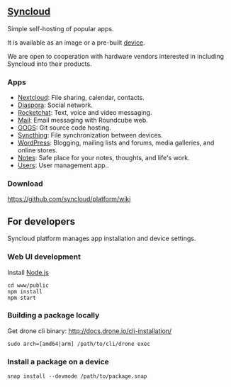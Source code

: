 ## [Syncloud](https://syncloud.org)

Simple self-hosting of popular apps.

It is available as an image or a pre-built [device](https://shop.syncloud.org).

We are open to cooperation with hardware vendors interested in including Syncloud into their products.

### Apps

* [Nextcloud](https://nextcloud.com/): File sharing, calendar, contacts.
* [Diaspora](https://diasporafoundation.org/): Social network.
* [Rocketchat](https://rocket.chat/): Text, voice and video messaging.
* [Mail](https://roundcube.net/): Email messaging with Roundcube web.
* [GOGS](https://gogs.io/): Git source code hosting.
* [Syncthing](https://syncthing.net/): File synchronization between devices.
* [WordPress](https://wordpress.org/): Blogging, mailing lists and forums, media galleries, and online stores.
* [Notes](https://standardnotes.org/): Safe place for your notes, thoughts, and life's work.
* [Users](https://github.com/kakwa/ldapcherr/): User management app..

### Download

https://github.com/syncloud/platform/wiki

## For developers

Syncloud platform manages app installation and device settings.

### Web UI development

Install [Node.js](https://nodejs.org/en/download)

````
cd www/public
npm install
npm start
````

### Building a package locally

Get drone cli binary: http://docs.drone.io/cli-installation/
````
sudo arch=[amd64|arm] /path/to/cli/drone exec
````

### Install a package on a device
````
snap install --devmode /path/to/package.snap
````
